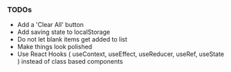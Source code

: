 ### TODOs

- Add a 'Clear All' button
- Add saving state to localStorage
- Do not let blank items get added to list
- Make things look polished
- Use React Hooks ( useContext, useEffect, useReducer, useRef, useState ) instead of class based components
